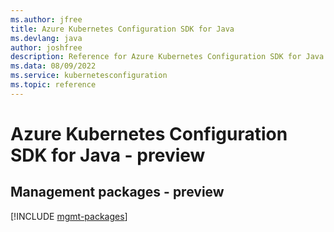 ```yaml
---
ms.author: jfree
title: Azure Kubernetes Configuration SDK for Java
ms.devlang: java
author: joshfree
description: Reference for Azure Kubernetes Configuration SDK for Java
ms.data: 08/09/2022
ms.service: kubernetesconfiguration
ms.topic: reference
---
```

# Azure Kubernetes Configuration SDK for Java - preview

## Management packages - preview
[!INCLUDE [mgmt-packages](kubernetes-configuration-mgmt-index.md)]